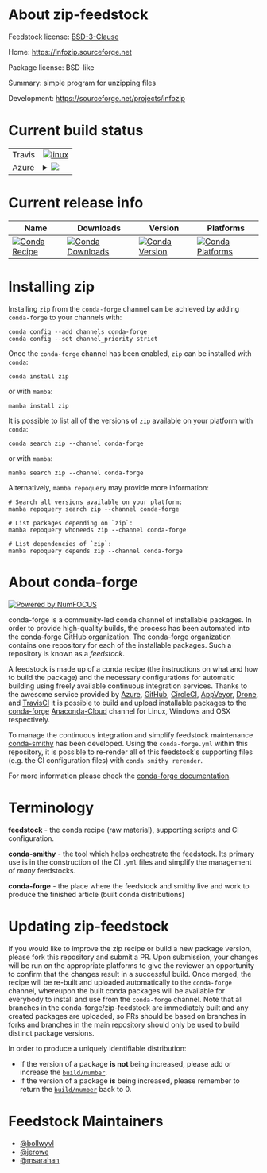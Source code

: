 About zip-feedstock
===================

Feedstock license: [BSD-3-Clause](https://github.com/conda-forge/zip-feedstock/blob/main/LICENSE.txt)

Home: https://infozip.sourceforge.net

Package license: BSD-like

Summary: simple program for unzipping files

Development: https://sourceforge.net/projects/infozip

Current build status
====================


<table><tr>
    <td>Travis</td>
    <td>
      <a href="https://app.travis-ci.com/conda-forge/zip-feedstock">
        <img alt="linux" src="https://img.shields.io/travis/com/conda-forge/zip-feedstock/main.svg?label=Linux">
      </a>
    </td>
  </tr>
    
  <tr>
    <td>Azure</td>
    <td>
      <details>
        <summary>
          <a href="https://dev.azure.com/conda-forge/feedstock-builds/_build/latest?definitionId=4447&branchName=main">
            <img src="https://dev.azure.com/conda-forge/feedstock-builds/_apis/build/status/zip-feedstock?branchName=main">
          </a>
        </summary>
        <table>
          <thead><tr><th>Variant</th><th>Status</th></tr></thead>
          <tbody><tr>
              <td>linux_64</td>
              <td>
                <a href="https://dev.azure.com/conda-forge/feedstock-builds/_build/latest?definitionId=4447&branchName=main">
                  <img src="https://dev.azure.com/conda-forge/feedstock-builds/_apis/build/status/zip-feedstock?branchName=main&jobName=linux&configuration=linux%20linux_64_" alt="variant">
                </a>
              </td>
            </tr><tr>
              <td>linux_aarch64</td>
              <td>
                <a href="https://dev.azure.com/conda-forge/feedstock-builds/_build/latest?definitionId=4447&branchName=main">
                  <img src="https://dev.azure.com/conda-forge/feedstock-builds/_apis/build/status/zip-feedstock?branchName=main&jobName=linux&configuration=linux%20linux_aarch64_" alt="variant">
                </a>
              </td>
            </tr><tr>
              <td>linux_ppc64le</td>
              <td>
                <a href="https://dev.azure.com/conda-forge/feedstock-builds/_build/latest?definitionId=4447&branchName=main">
                  <img src="https://dev.azure.com/conda-forge/feedstock-builds/_apis/build/status/zip-feedstock?branchName=main&jobName=linux&configuration=linux%20linux_ppc64le_" alt="variant">
                </a>
              </td>
            </tr><tr>
              <td>osx_64</td>
              <td>
                <a href="https://dev.azure.com/conda-forge/feedstock-builds/_build/latest?definitionId=4447&branchName=main">
                  <img src="https://dev.azure.com/conda-forge/feedstock-builds/_apis/build/status/zip-feedstock?branchName=main&jobName=osx&configuration=osx%20osx_64_" alt="variant">
                </a>
              </td>
            </tr><tr>
              <td>osx_arm64</td>
              <td>
                <a href="https://dev.azure.com/conda-forge/feedstock-builds/_build/latest?definitionId=4447&branchName=main">
                  <img src="https://dev.azure.com/conda-forge/feedstock-builds/_apis/build/status/zip-feedstock?branchName=main&jobName=osx&configuration=osx%20osx_arm64_" alt="variant">
                </a>
              </td>
            </tr>
          </tbody>
        </table>
      </details>
    </td>
  </tr>
</table>

Current release info
====================

| Name | Downloads | Version | Platforms |
| --- | --- | --- | --- |
| [![Conda Recipe](https://img.shields.io/badge/recipe-zip-green.svg)](https://anaconda.org/conda-forge/zip) | [![Conda Downloads](https://img.shields.io/conda/dn/conda-forge/zip.svg)](https://anaconda.org/conda-forge/zip) | [![Conda Version](https://img.shields.io/conda/vn/conda-forge/zip.svg)](https://anaconda.org/conda-forge/zip) | [![Conda Platforms](https://img.shields.io/conda/pn/conda-forge/zip.svg)](https://anaconda.org/conda-forge/zip) |

Installing zip
==============

Installing `zip` from the `conda-forge` channel can be achieved by adding `conda-forge` to your channels with:

```
conda config --add channels conda-forge
conda config --set channel_priority strict
```

Once the `conda-forge` channel has been enabled, `zip` can be installed with `conda`:

```
conda install zip
```

or with `mamba`:

```
mamba install zip
```

It is possible to list all of the versions of `zip` available on your platform with `conda`:

```
conda search zip --channel conda-forge
```

or with `mamba`:

```
mamba search zip --channel conda-forge
```

Alternatively, `mamba repoquery` may provide more information:

```
# Search all versions available on your platform:
mamba repoquery search zip --channel conda-forge

# List packages depending on `zip`:
mamba repoquery whoneeds zip --channel conda-forge

# List dependencies of `zip`:
mamba repoquery depends zip --channel conda-forge
```


About conda-forge
=================

[![Powered by
NumFOCUS](https://img.shields.io/badge/powered%20by-NumFOCUS-orange.svg?style=flat&colorA=E1523D&colorB=007D8A)](https://numfocus.org)

conda-forge is a community-led conda channel of installable packages.
In order to provide high-quality builds, the process has been automated into the
conda-forge GitHub organization. The conda-forge organization contains one repository
for each of the installable packages. Such a repository is known as a *feedstock*.

A feedstock is made up of a conda recipe (the instructions on what and how to build
the package) and the necessary configurations for automatic building using freely
available continuous integration services. Thanks to the awesome service provided by
[Azure](https://azure.microsoft.com/en-us/services/devops/), [GitHub](https://github.com/),
[CircleCI](https://circleci.com/), [AppVeyor](https://www.appveyor.com/),
[Drone](https://cloud.drone.io/welcome), and [TravisCI](https://travis-ci.com/)
it is possible to build and upload installable packages to the
[conda-forge](https://anaconda.org/conda-forge) [Anaconda-Cloud](https://anaconda.org/)
channel for Linux, Windows and OSX respectively.

To manage the continuous integration and simplify feedstock maintenance
[conda-smithy](https://github.com/conda-forge/conda-smithy) has been developed.
Using the ``conda-forge.yml`` within this repository, it is possible to re-render all of
this feedstock's supporting files (e.g. the CI configuration files) with ``conda smithy rerender``.

For more information please check the [conda-forge documentation](https://conda-forge.org/docs/).

Terminology
===========

**feedstock** - the conda recipe (raw material), supporting scripts and CI configuration.

**conda-smithy** - the tool which helps orchestrate the feedstock.
                   Its primary use is in the construction of the CI ``.yml`` files
                   and simplify the management of *many* feedstocks.

**conda-forge** - the place where the feedstock and smithy live and work to
                  produce the finished article (built conda distributions)


Updating zip-feedstock
======================

If you would like to improve the zip recipe or build a new
package version, please fork this repository and submit a PR. Upon submission,
your changes will be run on the appropriate platforms to give the reviewer an
opportunity to confirm that the changes result in a successful build. Once
merged, the recipe will be re-built and uploaded automatically to the
`conda-forge` channel, whereupon the built conda packages will be available for
everybody to install and use from the `conda-forge` channel.
Note that all branches in the conda-forge/zip-feedstock are
immediately built and any created packages are uploaded, so PRs should be based
on branches in forks and branches in the main repository should only be used to
build distinct package versions.

In order to produce a uniquely identifiable distribution:
 * If the version of a package **is not** being increased, please add or increase
   the [``build/number``](https://docs.conda.io/projects/conda-build/en/latest/resources/define-metadata.html#build-number-and-string).
 * If the version of a package **is** being increased, please remember to return
   the [``build/number``](https://docs.conda.io/projects/conda-build/en/latest/resources/define-metadata.html#build-number-and-string)
   back to 0.

Feedstock Maintainers
=====================

* [@bollwyvl](https://github.com/bollwyvl/)
* [@jerowe](https://github.com/jerowe/)
* [@msarahan](https://github.com/msarahan/)

